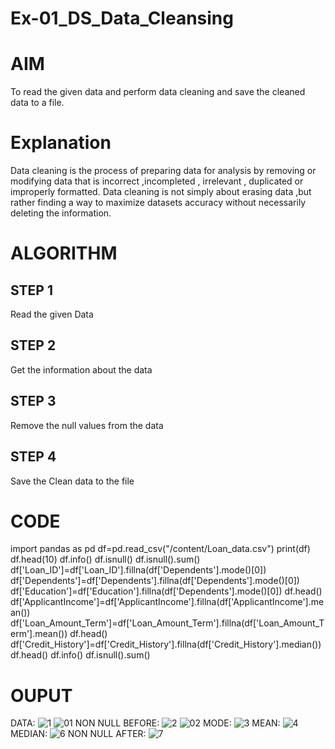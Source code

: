 # Ex-01_DS_Data_Cleansing
# AIM
To read the given data and perform data cleaning and save the cleaned data to a file.

# Explanation
Data cleaning is the process of preparing data for analysis by removing or modifying data that is incorrect ,incompleted , irrelevant , duplicated or improperly formatted. Data cleaning is not simply about erasing data ,but rather finding a way to maximize datasets accuracy without necessarily deleting the information.

# ALGORITHM
## STEP 1
Read the given Data

## STEP 2
Get the information about the data

## STEP 3
Remove the null values from the data

## STEP 4
Save the Clean data to the file

# CODE
import pandas as pd
df=pd.read_csv("/content/Loan_data.csv")
print(df)
df.head(10)
df.info()
df.isnull()
df.isnull().sum()
df['Loan_ID']=df['Loan_ID'].fillna(df['Dependents'].mode()[0])
df['Dependents']=df['Dependents'].fillna(df['Dependents'].mode()[0])
df['Education']=df['Education'].fillna(df['Dependents'].mode()[0])
df.head()
df['ApplicantIncome']=df['ApplicantIncome'].fillna(df['ApplicantIncome'].mean())
df['Loan_Amount_Term']=df['Loan_Amount_Term'].fillna(df['Loan_Amount_Term'].mean())
df.head()
df['Credit_History']=df['Credit_History'].fillna(df['Credit_History'].median())
df.head()
df.info()
df.isnull().sum()
# OUPUT
DATA:
![1](https://github.com/vidhyasrikachapalayam/Ex-01-Data-Cleaning/assets/119477817/555271ae-eeec-49d7-9a5b-32b58968cd75)
![01](https://github.com/vidhyasrikachapalayam/Ex-01-Data-Cleaning/assets/119477817/dbc571f0-b88c-4356-abc5-46ee0589ccd4)
NON NULL BEFORE:
![2](https://github.com/vidhyasrikachapalayam/Ex-01-Data-Cleaning/assets/119477817/6f57a81f-6651-413b-8a3d-f1cbf0dc6377)
![02](https://github.com/vidhyasrikachapalayam/Ex-01-Data-Cleaning/assets/119477817/3b6085b9-6dda-482f-8200-e065e5ba4c0b)
MODE:
![3](https://github.com/vidhyasrikachapalayam/Ex-01-Data-Cleaning/assets/119477817/59ac840c-741c-4ccf-933b-c06cdbfc625a)
MEAN:
![4](https://github.com/vidhyasrikachapalayam/Ex-01-Data-Cleaning/assets/119477817/5e229c13-cd15-4965-a9f6-7646d27e924d)
MEDIAN:
![6](https://github.com/vidhyasrikachapalayam/Ex-01-Data-Cleaning/assets/119477817/de44515c-2f91-4dda-9397-61741734403f)
NON NULL AFTER:
![7](https://github.com/vidhyasrikachapalayam/Ex-01-Data-Cleaning/assets/119477817/26b2deee-916e-4285-a93b-5993073dc18b)


